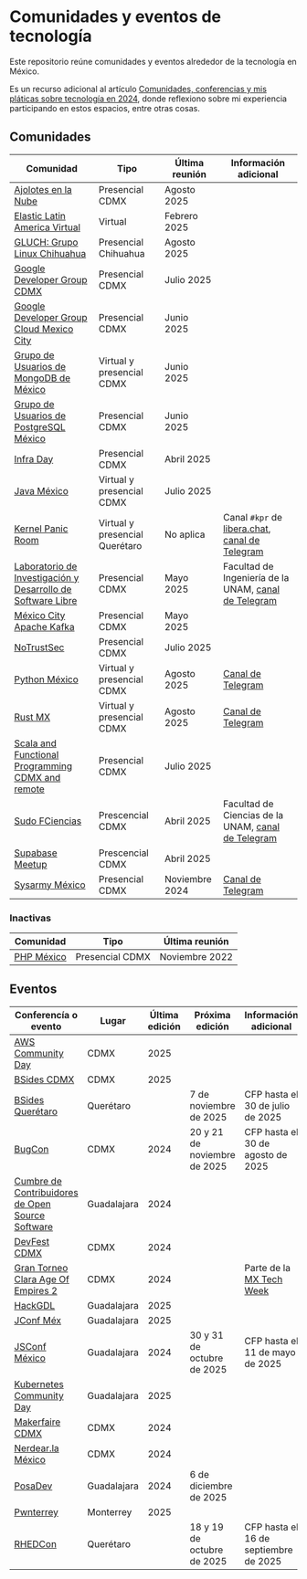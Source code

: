 # Comunidades y eventos de tecnología

Este repositorio reúne comunidades y eventos alrededor de la tecnología en México.

Es un recurso adicional al artículo [Comunidades, conferencias y mis pláticas sobre tecnología en 2024](https://rabade.net/posts/tecnologia/comunidades-conferencias-y-mis-platicas-sobre-tecnologia-en-2024/), donde reflexiono sobre mi experiencia participando en estos espacios, entre otras cosas.

## Comunidades

| Comunidad | Tipo | Última reunión | Información adicional |
| ----------|------|----------------|-----------------------|
| [Ajolotes en la Nube](https://www.meetup.com/ajolotesenlanube/) | Presencial CDMX | Agosto 2025 | |
| [Elastic Latin America Virtual](https://www.meetup.com/elastic-latam-virtual/) | Virtual | Febrero 2025 | |
| [GLUCH: Grupo Linux Chihuahua](https://www.facebook.com/groups/219085400136/) | Presencial Chihuahua | Agosto 2025 | |
| [Google Developer Group CDMX](https://gdg.community.dev/gdg-cdmx/) | Presencial CDMX | Julio 2025 | |
| [Google Developer Group Cloud Mexico City](https://gdg.community.dev/gdg-cloud-mexico-city/) | Presencial CDMX | Junio 2025 |
| [Grupo de Usuarios de MongoDB de México](https://www.meetup.com/mexico-mongodb-user-group/) | Virtual y presencial CDMX | Junio 2025 | |
| [Grupo de Usuarios de PostgreSQL México](https://www.meetup.com/postgresql-mexico/) | Presencial CDMX | Junio 2025 |
| [Infra Day](mailto:infraday@pimienta.org) | Presencial CDMX | Abril 2025 | |
| [Java México](https://www.meetup.com/jvm-mx/) | Virtual y presencial CDMX | Julio 2025 | |
| [Kernel Panic Room](https://kernelpanic.lol) | Virtual y presencial Querétaro | No aplica | Canal `#kpr` de [libera.chat](https://libera.chat), [canal de Telegram](https://t.me/kprftw) |
| [Laboratorio de Investigación y Desarrollo de Software Libre](https://lidsol.org/) | Presencial CDMX | Mayo 2025 | Facultad de Ingeniería de la UNAM, [canal de Telegram](https://t.me/lidsol) |
| [México City Apache Kafka](https://www.meetup.com/mexico-kafka/) | Presencial CDMX | Mayo 2025 | |
| [NoTrustSec](https://www.meetup.com/NoTrustSec/) | Presencial CDMX | Julio 2025 | |
| [Python México](https://www.meetup.com/python-mexico/) | Virtual y presencial CDMX | Agosto 2025 | [Canal de Telegram](https://t.me/PythonCDMX) |
| [Rust MX](https://www.meetup.com/rust-mx/1) | Virtual y presencial CDMX | Agosto 2025 | [Canal de Telegram](https://t.me/RustMX) |
| [Scala and Functional Programming CDMX and remote](https://www.meetup.com/scala-and-functional-programming-cdmx-and-remote/) | Presencial CDMX | Julio 2025 | |
| [Sudo FCiencias](https://github.com/Sudo-FCiencias) | Prescencial CDMX | Abril 2025 | Facultad de Ciencias de la UNAM, [canal de Telegram](https://t.me/sudo_fciencias) |
| [Supabase Meetup](https://lu.ma/user/usr-k4hHek3f44WucwQ) | Prescencial CDMX | Abril 2025 | |
| [Sysarmy México](https://www.meetup.com/sysarmy-mexico/) | Presencial CDMX | Noviembre 2024 | [Canal de Telegram](https://t.me/sysarmymx) |

### Inactivas

| Comunidad | Tipo | Última reunión |
| ----------|------|----------------|
| [PHP México](https://www.meetup.com/es-ES/PHP-The-Right-Way/) | Presencial CDMX | Noviembre 2022 |

## Eventos

| Conferencía o evento | Lugar | Última edición | Próxima edición | Información adicional |
|----------------------|-------|----------------|-----------------|-----------------------|
| [AWS Community Day](https://day.awscommunity.mx/) | CDMX | 2025 |  | |
| [BSides CDMX](https://bsidescdmx.org) | CDMX | 2025 | | |
| [BSides Querétaro](https://bsidesqueretaro.org.mx) | Querétaro | | 7 de noviembre de 2025 | CFP hasta el 30 de julio de 2025 |
| [BugCon](https://www.bugcon.org) | CDMX | 2024 | 20 y 21 de noviembre de 2025 | CFP hasta el 30 de agosto de 2025 |
| [Cumbre de Contribuidores de Open Source Software](https://ccoss.org/) | Guadalajara | 2024 | | |
| [DevFest CDMX](https://gdg.community.dev/events/details/google-gdg-cdmx-presents-devfest-ciudad-de-mexico-2024/) | CDMX | 2024 | | |
| [Gran Torneo Clara Age Of Empires 2](https://lu.ma/hdy781ld) | CDMX | 2024 | | Parte de la [MX Tech Week](https://www.mexicotechweek.mx/) |
| [HackGDL](https://hackgdl.net) | Guadalajara | 2025 | | |
| [JConf Méx](https://jconf.mx) | Guadalajara | 2025 | | |
| [JSConf México](https://www.jsconf.mx) | Guadalajara | 2024 | 30 y 31 de octubre de 2025 | CFP hasta el 11 de mayo de 2025 |
| [Kubernetes Community Day](https://community.cncf.io/e/myz5f7/) | Guadalajara | 2025 | | |
| [Makerfaire CDMX](https://cdmx.makerfaire.com) | CDMX | 2024 | | |
| [Nerdear.la México](https://nerdear.la) | CDMX | 2024 | | |
| [PosaDev](https://posadev.mx) | Guadalajara | 2024 | 6 de diciembre de 2025 | |
| [Pwnterrey](https://pwnterrey.net/) | Monterrey | 2025 | |  |
| [RHEDCon](https://rhed.lat/) | Querétaro | | 18 y 19 de octubre de 2025 | CFP hasta el 16 de septiembre de 2025 |

